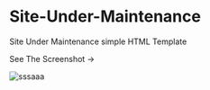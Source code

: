 # Site-Under-Maintenance

Site Under Maintenance simple HTML Template 

See The Screenshot ->

![sssaaa](https://user-images.githubusercontent.com/47782249/82721860-05f7fe00-9cdf-11ea-9608-dd3444f4f318.JPG)
